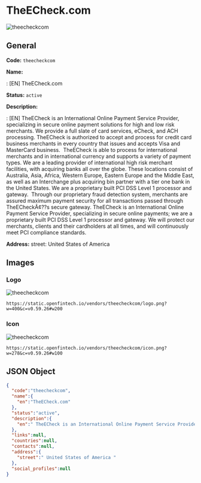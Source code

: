 
# TheECheck.com 
![theecheckcom](https://static.openfintech.io/vendors/theecheckcom/logo.png?w=400&c=v0.59.26#w200)  

## General 
 
**Code:** `theecheckcom` 
 
**Name:** 
 
:	[EN] TheECheck.com 
 
**Status:** `active` 
 
**Description:** 
 
: [EN]  TheECheck is an International Online Payment Service Provider, specializing in secure online payment solutions for high and low risk merchants. We provide a full slate of card services, eCheck, and ACH processing. TheECheck is authorized to accept and process for credit card business merchants in every country that issues and accepts Visa and MasterCard business.  TheECheck is able to process for international merchants and in international currency and supports a variety of payment types. We are a leading provider of international high risk merchant facilities, with acquiring banks all over the globe. These locations consist of Australia, Asia, Africa, Western Europe, Eastern Europe and the Middle East, as well as an Interchange plus acquiring bin partner with a tier one bank in the United States. We are a proprietary built PCI DSS Level 1 processor and gateway.  Through our proprietary fraud detection system, merchants are assured maximum payment security for all transactions passed through TheECheckÃ¢??s secure gateway. TheECheck is an International Online Payment Service Provider, specializing in secure online payments; we are a proprietary built PCI DSS Level 1 processor and gateway. We will protect our merchants, clients and their cardholders at all times, and will continuously meet PCI compliance standards.   
 
**Address:** 
street:  United States of America  

## Images 

### Logo 
 
![theecheckcom](https://static.openfintech.io/vendors/theecheckcom/logo.png?w=400&c=v0.59.26#w200)  

```
https://static.openfintech.io/vendors/theecheckcom/logo.png?w=400&c=v0.59.26#w200
```  

### Icon 
 
![theecheckcom](https://static.openfintech.io/vendors/theecheckcom/icon.png?w=278&c=v0.59.26#w100)  

```
https://static.openfintech.io/vendors/theecheckcom/icon.png?w=278&c=v0.59.26#w100
```  

## JSON Object 

```json
{
  "code":"theecheckcom",
  "name":{
    "en":"TheECheck.com"
  },
  "status":"active",
  "description":{
    "en":" TheECheck is an International Online Payment Service Provider, specializing in secure online payment solutions for high and low risk merchants. We provide a full slate of card services, eCheck, and ACH processing. TheECheck is authorized to accept and process for credit card business merchants in every country that issues and accepts Visa and MasterCard business.\u00a0 TheECheck is able to process for international merchants and in international currency and supports a variety of payment types. We are a leading provider of international high risk merchant facilities, with acquiring banks all over the globe. These locations consist of Australia, Asia, Africa, Western Europe, Eastern Europe and the Middle East, as well as an Interchange plus acquiring bin partner with a tier one bank in the United States. We are a proprietary built PCI DSS Level 1 processor and gateway.\u00a0 Through our proprietary fraud detection system, merchants are assured maximum payment security for all transactions passed through TheECheck\u00c3\u00a2??s secure gateway. TheECheck is an International Online Payment Service Provider, specializing in secure online payments; we are a proprietary built PCI DSS Level 1 processor and gateway. We will protect our merchants, clients and their cardholders at all times, and will continuously meet PCI compliance standards.\u00a0 "
  },
  "links":null,
  "countries":null,
  "contacts":null,
  "address":{
    "street":" United States of America "
  },
  "social_profiles":null
}
```  
